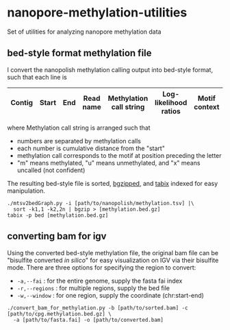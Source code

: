 # nanopore-methylation-utilities
Set of utilities for analyzing nanopore methylation data

bed-style format methylation file
------
I convert the nanopolish methylation calling output into bed-style format, such that each line is

|Contig |Start  |End  |Read name  |Methylation call string  |Log-likelihood ratios  |Motif context  |
|-------|-------|-----|-----------|-------------------------|-----------------------|---------------|

where Methylation call string is arranged such that 
- numbers are separated by methylation calls
- each number is cumulative distance from the "start"
- methylation call corresponds to the motif at position preceding the letter
- "m" means methylated, "u" means unmethylated, and "x" means uncalled (not confident)

The resulting bed-style file is sorted, [bgzipped](http://www.htslib.org/doc/bgzip.html), and [tabix](http://www.htslib.org/doc/tabix.html) indexed for easy manipulation.  
```
./mtsv2bedGraph.py -i [path/to/nanopolish/methylation.tsv] |\
  sort -k1,1 -k2,2n | bgzip > [methylation.bed.gz]
tabix -p bed [methylation.bed.gz]
```

converting bam for igv
------
Using the converted bed-style methylation file, the original bam file can be "bisulfite converted _in silico_" for easy visualization on IGV via their bisulfite mode.
There are three options for specifying the region to convert:
- `-a,--fai` : for the entire genome, supply the fasta fai index
- `-r,--regions` : for multiple regions, supply the bed file
- `-w,--window` : for one region, supply the coordinate (chr:start-end)

```
./convert_bam_for_methylation.py -b [path/to/sorted.bam] -c [path/to/cpg.methylation.bed.gz] \
  -a [path/to/fasta.fai] -o [path/to/converted.bam]
```
